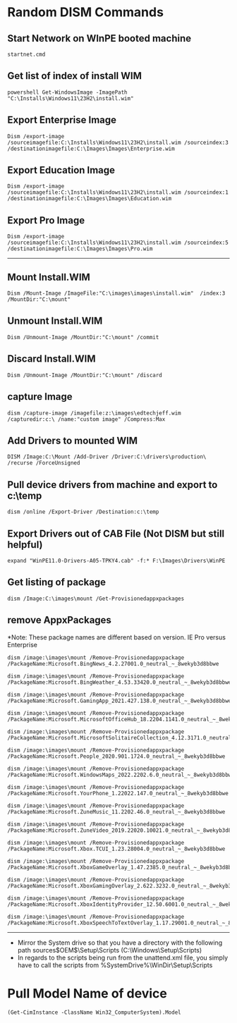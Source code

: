 # Random DISM Commands


## Start Network on WInPE booted machine
```
startnet.cmd
```

## Get list of index of install WIM
```
powershell Get-WindowsImage -ImagePath "C:\Installs\Windows11\23H2\install.wim"
```

## Export Enterprise Image
```
Dism /export-image /sourceimagefile:C:\Installs\Windows11\23H2\install.wim /sourceindex:3 /destinationimagefile:C:\Images\Images\Enterprise.wim
```

## Export Education Image
```
Dism /export-image /sourceimagefile:C:\Installs\Windows11\23H2\install.wim /sourceindex:1 /destinationimagefile:C:\Images\Images\Education.wim
```

## Export Pro Image
```
Dism /export-image /sourceimagefile:C:\Installs\Windows11\23H2\install.wim /sourceindex:5 /destinationimagefile:C:\Images\Images\Pro.wim
```

---

## Mount Install.WIM
```
Dism /Mount-Image /ImageFile:"C:\images\images\install.wim"  /index:3 /MountDir:"C:\mount"
```

## Unmount Install.WIM
```
Dism /Unmount-Image /MountDir:"C:\mount" /commit
```

## Discard Install.WIM
```
Dism /Unmount-Image /MountDir:"C:\mount" /discard
```

## capture Image
```
dism /capture-image /imagefile:z:\images\edtechjeff.wim /capturedir:c:\ /name:"custom image" /Compress:Max
```

## Add Drivers to mounted WIM
```
DISM /Image:C:\Mount /Add-Driver /Driver:C:\drivers\production\ /recurse /ForceUnsigned
```

## Pull device drivers from machine and export to c:\temp
```
dism /online /Export-Driver /Destination:c:\temp
```

## Export Drivers out of CAB File (Not DISM but still helpful)
```
expand "WinPE11.0-Drivers-A05-TPKY4.cab" -f:* F:\Images\Drivers\WinPE
```

## Get listing of package
```
dism /Image:C:\images\mount /Get-Provisionedappxpackages
```

## remove AppxPackages
*Note: These package names are different based on version. IE Pro versus Enterprise

```
dism /image:\images\mount /Remove-Provisionedappxpackage /PackageName:Microsoft.BingNews_4.2.27001.0_neutral_~_8wekyb3d8bbwe
```

```
dism /image:\images\mount /Remove-Provisionedappxpackage /PackageName:Microsoft.BingWeather_4.53.33420.0_neutral_~_8wekyb3d8bbwe
```

```
dism /image:\images\mount /Remove-Provisionedappxpackage /PackageName:Microsoft.GamingApp_2021.427.138.0_neutral_~_8wekyb3d8bbwe
```

```
dism /image:\images\mount /Remove-Provisionedappxpackage /PackageName:Microsoft.MicrosoftOfficeHub_18.2204.1141.0_neutral_~_8wekyb3d8bbwe
```

```
dism /image:\images\mount /Remove-Provisionedappxpackage /PackageName:Microsoft.MicrosoftSolitaireCollection_4.12.3171.0_neutral_~_8wekyb3d8bbwe
```

```
dism /image:\images\mount /Remove-Provisionedappxpackage /PackageName:Microsoft.People_2020.901.1724.0_neutral_~_8wekyb3d8bbwe
```

```
dism /image:\images\mount /Remove-Provisionedappxpackage /PackageName:Microsoft.WindowsMaps_2022.2202.6.0_neutral_~_8wekyb3d8bbwe
```

```
dism /image:\images\mount /Remove-Provisionedappxpackage /PackageName:Microsoft.YourPhone_1.22022.147.0_neutral_~_8wekyb3d8bbwe
```

```
dism /image:\images\mount /Remove-Provisionedappxpackage /PackageName:Microsoft.ZuneMusic_11.2202.46.0_neutral_~_8wekyb3d8bbwe
```

```
dism /image:\images\mount /Remove-Provisionedappxpackage /PackageName:Microsoft.ZuneVideo_2019.22020.10021.0_neutral_~_8wekyb3d8bbwe
```

```
dism /image:\images\mount /Remove-Provisionedappxpackage /PackageName:Microsoft.Xbox.TCUI_1.23.28004.0_neutral_~_8wekyb3d8bbwe
```

```
dism /image:\images\mount /Remove-Provisionedappxpackage /PackageName:Microsoft.XboxGameOverlay_1.47.2385.0_neutral_~_8wekyb3d8bbwe
```

```
dism /image:\images\mount /Remove-Provisionedappxpackage /PackageName:Microsoft.XboxGamingOverlay_2.622.3232.0_neutral_~_8wekyb3d8bbwe
```

```
dism /image:\images\mount /Remove-Provisionedappxpackage /PackageName:Microsoft.XboxIdentityProvider_12.50.6001.0_neutral_~_8wekyb3d8bbwe
```

```
dism /image:\images\mount /Remove-Provisionedappxpackage /PackageName:Microsoft.XboxSpeechToTextOverlay_1.17.29001.0_neutral_~_8wekyb3d8bbwe
```

---

- Mirror the System drive so that you have a directory with the following path sources\$OEM$\$$\Setup\Scripts (C:\Windows\Setup\Scripts)
- In regards to the scripts being run from the unattend.xml file, you simply have to call the scripts from %SystemDrive%\WinDir\Setup\Scripts

# Pull Model Name of device
```
(Get-CimInstance -ClassName Win32_ComputerSystem).Model
```